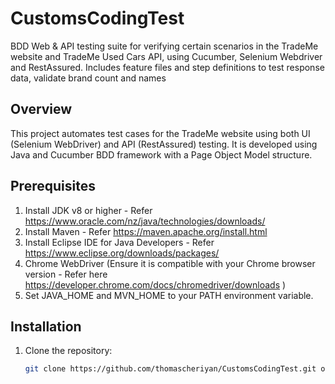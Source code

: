 # CustomsCodingTest
BDD Web &amp; API testing suite for verifying certain scenarios in the TradeMe website and TradeMe Used Cars API, using Cucumber, Selenium Webdriver and RestAssured. Includes feature files and step definitions to test response data, validate brand count and names

## Overview
This project automates test cases for the TradeMe website using both UI (Selenium WebDriver) and API (RestAssured) testing. It is developed using Java and Cucumber BDD framework with a Page Object Model structure.

## Prerequisites
1. Install JDK v8 or higher - Refer https://www.oracle.com/nz/java/technologies/downloads/
2. Install Maven - Refer https://maven.apache.org/install.html
3. Install Eclipse IDE for Java Developers - Refer https://www.eclipse.org/downloads/packages/
4. Chrome WebDriver (Ensure it is compatible with your Chrome browser version - Refer here https://developer.chrome.com/docs/chromedriver/downloads )
5. Set JAVA_HOME and MVN_HOME to your PATH environment variable. 

## Installation
1. Clone the repository:
   ```bash
   git clone https://github.com/thomascheriyan/CustomsCodingTest.git or https://github.com/thomascheriyan/CustomsCodingTest.git
